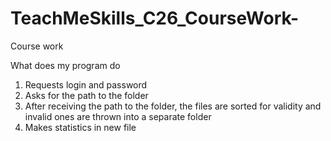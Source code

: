 # TeachMeSkills_C26_CourseWork-
Course work

What does my program do
1. Requests login and password
2. Asks for the path to the folder
3. After receiving the path to the folder, the files are sorted for validity and invalid ones are thrown into a separate folder
4. Makes statistics in new file
